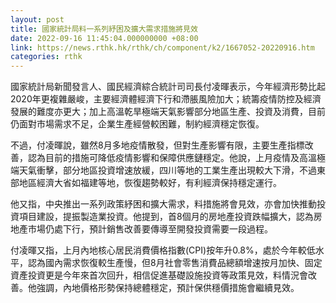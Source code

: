 ```yaml
---
layout: post
title: 國家統計局料一系列紓困及擴大需求措施將見效
date: 2022-09-16 11:45:04.000000000 +08:00
link: https://news.rthk.hk/rthk/ch/component/k2/1667052-20220916.htm
categories: rthk
---
```


國家統計局新聞發言人、國民經濟綜合統計司司長付凌暉表示，今年經濟形勢比起2020年更複雜嚴峻，主要經濟體經濟下行和滯脹風險加大；統籌疫情防控及經濟發展的難度亦更大；加上高溫乾旱極端天氣影響部分地區生產、投資及消費，目前仍面對市場需求不足，企業生產經營較困難，制約經濟穩定恢復。

不過，付凌暉說，雖然8月多地疫情散發，但對生產影響有限，主要生產指標改善，認為目前的措施可降低疫情影響和保障供應鏈穩定。他說，上月疫情及高溫極端天氣衝擊，部分地區投資增速放緩，四川等地的工業生產出現較大下滑，不過東部地區經濟大省如福建等地，恢復趨勢較好，有利經濟保持穩定運行。

他又指，中央推出一系列政策紓困和擴大需求，料措施將會見效，亦會加快推動投資項目建設，提振製造業投資。他提到，首8個月的房地產投資跌幅擴大，認為房地產市場仍處下行，預計銷售改善要傳導至開發投資需要一段過程。

付凌暉又指，上月內地核心居民消費價格指數(CPI)按年升0.8%，處於今年較低水平，認為國內需求恢復較生產慢，但8月社會零售消費品總額增速按月加快、固定資產投資更是今年來首次回升，相信促進基礎設施投資等政策見效，料情況會改善。他強調，內地價格形勢保持總體穩定，預計保供穩價措施會繼續見效。
